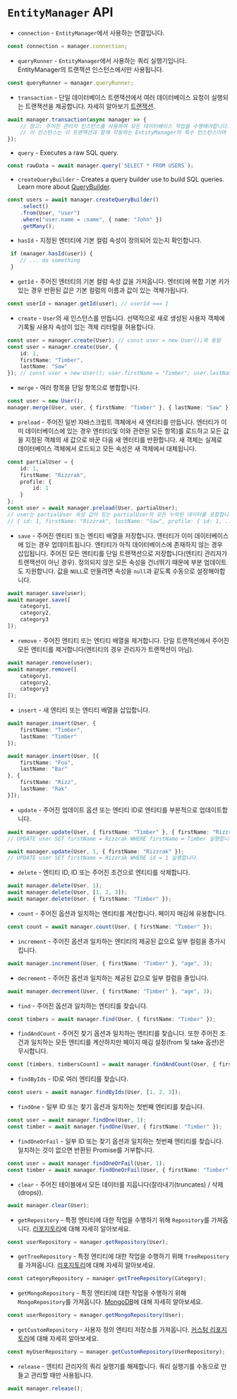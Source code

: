 # `EntityManager` API

* `connection` - `EntityManager`에서 사용하는 연결입니다.

```typescript
const connection = manager.connection;
```

* `queryRunner` - `EntityManager`에서 사용하는 쿼리 실행기입니다. EntityManager의 트랜잭션 인스턴스에서만 사용됩니다.

```typescript
const queryRunner = manager.queryRunner;
```

* `transaction` - 단일 데이터베이스 트랜잭션에서 여러 데이터베이스 요청이 실행되는 트랜잭션을 제공합니다. 자세히 알아보기 [트랜잭션](./transactions.md).

```typescript
await manager.transaction(async manager => {
    // 참고: 주어진 관리자 인스턴스를 사용하여 모든 데이터베이스 작업을 수행해야합니다.
    // 이 인스턴스는 이 트랜잭션과 함께 작동하는 EntityManager의 특수 인스턴스이며 여기서 기다리는 것을 잊지 마십시오.
});
```

* `query` - Executes a raw SQL query.

```typescript
const rawData = await manager.query(`SELECT * FROM USERS`);
```

* `createQueryBuilder` - Creates a query builder use to build SQL queries.
Learn more about [QueryBuilder](select-query-builder.md).

```typescript
const users = await manager.createQueryBuilder()
    .select()
    .from(User, "user")
    .where("user.name = :name", { name: "John" })
    .getMany();
```

* `hasId` - 지정된 엔터티에 기본 컬럼 속성이 정의되어 있는지 확인합니다.

```typescript
 if (manager.hasId(user)) {
    // ... do something
 }
```

* `getId` - 주어진 엔터티의 기본 컬럼 속성 값을 가져옵니다. 엔터티에 복합 기본 키가 있는 경우 반환된 값은 기본 컬럼의 이름과 값이 있는 객체가됩니다.

```typescript
const userId = manager.getId(user); // userId === 1
```

* `create` - `User`의 새 인스턴스를 만듭니다. 선택적으로 새로 생성된 사용자 객체에 기록될 사용자 속성이 있는 객체 리터럴을 허용합니다.

```typescript
const user = manager.create(User); // const user = new User();와 동일
const user = manager.create(User, {
    id: 1,
    firstName: "Timber",
    lastName: "Saw"
}); // const user = new User(); user.firstName = "Timber"; user.lastName = "Saw";와 동일
```

* `merge` - 여러 항목을 단일 항목으로 병합합니다.

```typescript
const user = new User();
manager.merge(User, user, { firstName: "Timber" }, { lastName: "Saw" }); // user.firstName = "Timber"; user.lastName = "Saw";와 동일
```

* `preload` - 주어진 일반 자바스크립트 객체에서 새 엔티티를 만듭니다. 엔터티가 이미 데이터베이스에 있는 경우 엔터티(및 이와 관련된 모든 항목)를 로드하고 모든 값을 지정된 객체의 새 값으로 바꾼 다음 새 엔터티를 반환합니다. 새 객체는 실제로 데이터베이스 객체에서 로드되고 모든 속성은 새 객체에서 대체됩니다.

```typescript
const partialUser = {
    id: 1,
    firstName: "Rizzrak",
    profile: {
        id: 1
    }
};
const user = await manager.preload(User, partialUser);
// user는 partialUser 속성 값이 있는 partialUser의 모든 누락된 데이터를 포함합니다.
// { id: 1, firstName: "Rizzrak", lastName: "Saw", profile: { id: 1, ... } }
```

* `save` - 주어진 엔티티 또는 엔티티 배열을 저장합니다. 엔터티가 이미 데이터베이스에 있는 경우 업데이트됩니다. 엔티티가 아직 데이터베이스에 존재하지 않는 경우 삽입됩니다. 주어진 모든 엔티티를 단일 트랜잭션으로 저장합니다(엔티티 관리자가 트랜잭션이 아닌 경우). 정의되지 않은 모든 속성을 건너뛰기 때문에 부분 업데이트도 지원합니다. 값을 `NULL`로 만들려면 속성을 `null`과 같도록 수동으로 설정해야합니다.

```typescript
await manager.save(user);
await manager.save([
    category1,
    category2,
    category3
]);
```

* `remove` - 주어진 엔티티 또는 엔티티 배열을 제거합니다. 단일 트랜잭션에서 주어진 모든 엔티티를 제거합니다(엔티티의 경우 관리자가 트랜잭션이 아님).

```typescript
await manager.remove(user);
await manager.remove([
    category1,
    category2,
    category3
]);
```

* `insert` - 새 엔티티 또는 엔티티 배열을 삽입합니다.

```typescript
await manager.insert(User, {
    firstName: "Timber",
    lastName: "Timber"
});

await manager.insert(User, [{
    firstName: "Foo",
    lastName: "Bar"
}, {
    firstName: "Rizz",
    lastName: "Rak"
}]);
```

* `update` - 주어진 업데이트 옵션 또는 엔티티 ID로 엔티티를 부분적으로 업데이트합니다.

```typescript
await manager.update(User, { firstName: "Timber" }, { firstName: "Rizzrak" });
// UPDATE user SET firstName = Rizzrak WHERE firstName = Timber 실행합니다

await manager.update(User, 1, { firstName: "Rizzrak" });
// UPDATE user SET firstName = Rizzrak WHERE id = 1 실행합니다.
```

* `delete` - 엔티티 ID, ID 또는 주어진 조건으로 엔티티를 삭제합니다.

```typescript
await manager.delete(User, 1);
await manager.delete(User, [1, 2, 3]);
await manager.delete(User, { firstName: "Timber" });
```

* `count` - 주어진 옵션과 일치하는 엔티티를 계산합니다. 페이지 매김에 유용합니다.

```typescript
const count = await manager.count(User, { firstName: "Timber" });
```

* `increment` - 주어진 옵션과 일치하는 엔티티의 제공된 값으로 일부 컬럼을 증가시킵니다.

```typescript
await manager.increment(User, { firstName: "Timber" }, "age", 3);
```

* `decrement` - 주어진 옵션과 일치하는 제공된 값으로 일부 컬럼을 줄입니다.
```typescript
await manager.decrement(User, { firstName: "Timber" }, "age", 3);
```

* `find` - 주어진 옵션과 일치하는 엔티티를 찾습니다.

```typescript
const timbers = await manager.find(User, { firstName: "Timber" });
```

* `findAndCount` - 주어진 찾기 옵션과 일치하는 엔티티를 찾습니다. 또한 주어진 조건과 일치하는 모든 엔티티를 계산하지만 페이지 매김 설정(from 및 take 옵션)은 무시합니다.

```typescript
const [timbers, timbersCount] = await manager.findAndCount(User, { firstName: "Timber" });
```

* `findByIds` - ID로 여러 엔티티를 찾습니다.

```typescript
const users = await manager.findByIds(User, [1, 2, 3]);
```

* `findOne` - 일부 ID 또는 찾기 옵션과 일치하는 첫번째 엔티티를 찾습니다.

```typescript
const user = await manager.findOne(User, 1);
const timber = await manager.findOne(User, { firstName: "Timber" });
```

* `findOneOrFail` - 일부 ID 또는 찾기 옵션과 일치하는 첫번째 엔티티를 찾습니다. 일치하는 것이 없으면 반환된 Promise를 거부합니다.

```typescript
const user = await manager.findOneOrFail(User, 1);
const timber = await manager.findOneOrFail(User, { firstName: "Timber" });
```

* `clear` - 주어진 테이블에서 모든 데이터를 지웁니다(잘라내기(truncates) / 삭제(drops)).

```typescript
await manager.clear(User);
```

* `getRepository` - 특정 엔티티에 대한 작업을 수행하기 위해 `Repository`를 가져옵니다. [리포지토리](./working-with-repository.md)에 대해 자세히 알아보세요.

```typescript
const userRepository = manager.getRepository(User);
```

* `getTreeRepository` - 특정 엔티티에 대한 작업을 수행하기 위해 `TreeRepository`를 가져옵니다. [리포지토리](./working-with-repository.md)에 대해 자세히 알아보세요.

```typescript
const categoryRepository = manager.getTreeRepository(Category);
```

* `getMongoRepository` - 특정 엔티티에 대한 작업을 수행하기 위해 `MongoRepository`를 가져옵니다. [MongoDB](./mongodb.md)에 대해 자세히 알아보세요.

```typescript
const userRepository = manager.getMongoRepository(User);
```

* `getCustomRepository` - 사용자 정의 엔티티 저장소를 가져옵니다. [커스텀 리포지토리](./custom-repository.md)에 대해 자세히 알아보세요.

```typescript
const myUserRepository = manager.getCustomRepository(UserRepository);
```

* `release` - 엔티티 관리자의 쿼리 실행기를 해제합니다. 쿼리 실행기를 수동으로 만들고 관리할 때만 사용됩니다.

```typescript
await manager.release();
```
